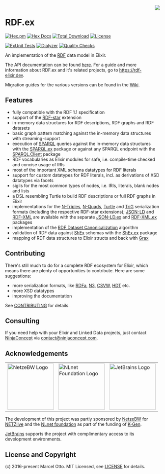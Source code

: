 <img src="rdf-logo.png" align="right" />

# RDF.ex

[![Hex.pm](https://img.shields.io/hexpm/v/rdf.svg?style=flat-square)](https://hex.pm/packages/rdf)
[![Hex Docs](https://img.shields.io/badge/hex-docs-lightgreen.svg)](https://hexdocs.pm/rdf/)
[![Total Download](https://img.shields.io/hexpm/dt/rdf.svg)](https://hex.pm/packages/rdf)
[![License](https://img.shields.io/hexpm/l/rdf.svg)](https://github.com/rdf-elixir/rdf-ex/blob/master/LICENSE.md)

[![ExUnit Tests](https://github.com/rdf-elixir/rdf-ex/actions/workflows/elixir-build-and-test.yml/badge.svg)](https://github.com/rdf-elixir/rdf-ex/actions/workflows/elixir-build-and-test.yml)
[![Dialyzer](https://github.com/rdf-elixir/rdf-ex/actions/workflows/elixir-dialyzer.yml/badge.svg)](https://github.com/rdf-elixir/rdf-ex/actions/workflows/elixir-dialyzer.yml)
[![Quality Checks](https://github.com/rdf-elixir/rdf-ex/actions/workflows/elixir-quality-checks.yml/badge.svg)](https://github.com/rdf-elixir/rdf-ex/actions/workflows/elixir-quality-checks.yml)


An implementation of the [RDF](https://www.w3.org/TR/rdf11-primer/) data model in Elixir.

The API documentation can be found [here](https://hexdocs.pm/rdf/). For a guide and more information about RDF.ex and it's related projects, go to <https://rdf-elixir.dev>.

Migration guides for the various versions can be found in the [Wiki](https://github.com/rdf-elixir/rdf-ex/wiki).


## Features

- fully compatible with the RDF 1.1 specification
- support of the [RDF-star] extension
- in-memory data structures for RDF descriptions, RDF graphs and RDF datasets
- basic graph pattern matching against the in-memory data structures with streaming-support
- execution of [SPARQL] queries against the in-memory data structures with the [SPARQL.ex] package or against any SPARQL endpoint with the [SPARQL.Client] package
- RDF vocabularies as Elixir modules for safe, i.e. compile-time checked and concise usage of IRIs
- most of the important XML schema datatypes for RDF literals
- support for custom datatypes for RDF literals, incl. as derivations of XSD datatypes via facets 
- sigils for the most common types of nodes, i.e. IRIs, literals, blank nodes and lists
- a DSL resembling Turtle to build RDF descriptions or full RDF graphs in Elixir
- implementations for the [N-Triples], [N-Quads], [Turtle] and [TriG] serialization formats (including the respective RDF-star extensions); [JSON-LD] and [RDF-XML] are available with the separate [JSON-LD.ex] and [RDF-XML.ex] packages
- implementation of the [RDF Dataset Canonicalization] algorithm  
- validation of RDF data against [ShEx] schemas with the [ShEx.ex] package
- mapping of RDF data structures to Elixir structs and back with [Grax]


## Contributing

There's still much to do for a complete RDF ecosystem for Elixir, which means there are plenty of opportunities to contribute. Here are some suggestions:

- more serialization formats, like [RDFa], [N3], [CSVW], [HDT] etc.
- more XSD datatypes
- improving the documentation

See [CONTRIBUTING](CONTRIBUTING.md) for details.


## Consulting

If you need help with your Elixir and Linked Data projects, just contact [NinjaConcept](https://www.ninjaconcept.com/) via <contact@ninjaconcept.com>.


## Acknowledgements

<table style="border: 0;">
<tr>
<td><a href="https://www.netze-bw.de/"><img src="https://iconape.com/wp-content/png_logo_vector/netze-bw-logo.png" alt="NetzeBW Logo" height="150"></a></td>
<td><a href="https://nlnet.nl/"><img src="https://nlnet.nl/logo/banner.svg" alt="NLnet Foundation Logo" width="150"></a></td>
<td><a href="https://jb.gg/OpenSource"><img src="https://resources.jetbrains.com/storage/products/company/brand/logos/jetbrains.svg" alt="JetBrains Logo" width="150"></a></td>
</tr>
</table>

The development of this project was partly sponsored by [NetzeBW](https://www.netze-bw.de/) for [NETZlive](https://www.netze-bw.de/unsernetz/netzinnovationen/digitalisierung/netzlive) and the [NLnet foundation](https://nlnet.nl/) as part of the funding of [K-Gen](https://nlnet.nl/project/K-Gen/).

[JetBrains](ttps://jb.gg/OpenSource) supports the project with complimentary access to its development environments.


## License and Copyright

(c) 2016-present Marcel Otto. MIT Licensed, see [LICENSE](LICENSE.md) for details.


[RDF.ex]:               https://hex.pm/packages/rdf
[JSON-LD.ex]:           https://hex.pm/packages/json_ld
[RDF-XML.ex]:           https://hex.pm/packages/rdf_xml
[SPARQL.ex]:            https://hex.pm/packages/sparql
[SPARQL.Client]:        https://hex.pm/packages/sparql_client
[ShEx.ex]:              https://hex.pm/packages/shex
[Grax]:                 https://hex.pm/packages/grax
[RDF-star]:             https://w3c.github.io/rdf-star/cg-spec
[N-Triples]:            https://www.w3.org/TR/n-triples/
[N-Quads]:              https://www.w3.org/TR/n-quads/
[Turtle]:               https://www.w3.org/TR/turtle/
[TriG]:                 https://www.w3.org/TR/trig/
[N3]:                   https://www.w3.org/TeamSubmission/n3/
[JSON-LD]:              https://www.w3.org/TR/json-ld/
[RDFa]:                 https://www.w3.org/TR/rdfa-syntax/
[RDF-XML]:              https://www.w3.org/TR/rdf-syntax-grammar/
[CSVW]:                 https://www.w3.org/TR/tabular-data-model/
[HDT]:                  http://www.rdfhdt.org/
[SPARQL]:               https://www.w3.org/TR/sparql11-overview/
[ShEx]:                 https://shex.io/
[RDF Dataset Canonicalization]: https://www.w3.org/TR/rdf-canon/
